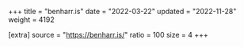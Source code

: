 +++
title = "benharr.is"
date = "2022-03-22"
updated = "2022-11-28"
weight = 4192

[extra]
source = "https://benharr.is/"
ratio = 100
size = 4
+++
